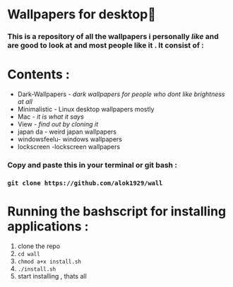 # Wallpapers for desktop🧱

### This is a repository of all the wallpapers i personally *like* and are good to look at and most people like it . It consist of :

# Contents :

 -  Dark-Wallpapers - *dark wallpapers for people who dont like brightness at all*
 -  Minimalistic - Linux desktop wallpapers mostly
 -  Mac - *it is what it says*
 - View - *find out by cloning it*
 - japan da - weird japan wallpapers
 - windowsfeelu- windows wallpapers
 - lockscreen -lockscreen wallpapers

### Copy and paste this in your terminal or git bash :

### `git clone https://github.com/alok1929/wall`



# Running the bashscript for installing applications :
1. clone the repo
2. `cd wall`
3. `chmod a+x install.sh`
4. `./install.sh`
5. start installing , thats all
